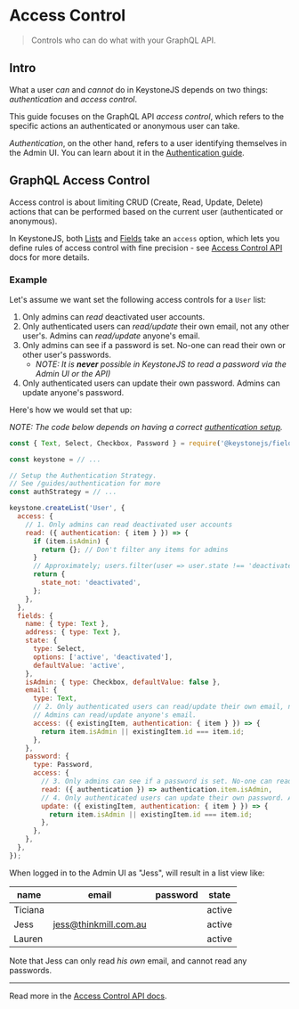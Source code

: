 <!--[meta]
section: guides
title: Access Control
subSection: advanced
[meta]-->

# Access Control

> Controls who can do what with your GraphQL API.

## Intro

What a user _can_ and _cannot_ do in KeystoneJS depends on two things: _authentication_ and _access control_.

This guide focuses on the GraphQL API _access control_, which refers to the specific actions an authenticated or anonymous user can take.

_Authentication_, on the other hand, refers to a user identifying themselves in the Admin UI.
You can learn about it in the [Authentication guide](/docs/guides/authentication.md).

## GraphQL Access Control

Access control is about limiting CRUD (Create, Read, Update, Delete) actions that can be performed based on the current user (authenticated or anonymous).

In KeystoneJS, both [Lists](/docs/api/create-list.md) and [Fields](/packages/fields/README.md) take an `access` option,
which lets you define rules of access control with fine precision - see [Access Control API](/docs/api/access-control.md) docs for more details.

### Example

Let's assume we want set the following access controls for a `User` list:

1. Only admins can _read_ deactivated user accounts.
2. Only authenticated users can _read/update_ their own email, not any other user's. Admins can _read/update_ anyone's email.
3. Only admins can see if a password is set. No-one can read their own or other
   user's passwords.
   - _NOTE: It is **never** possible in KeystoneJS to read a password via the
     Admin UI or the API)_
4. Only authenticated users can update their own password. Admins can update
   anyone's password.

Here's how we would set that up:

_NOTE: The code below depends on having a correct [authentication setup](/docs/guides/authentication.md)._

```javascript
const { Text, Select, Checkbox, Password } = require('@keystonejs/fields');

const keystone = // ...

// Setup the Authentication Strategy.
// See /guides/authentication for more
const authStrategy = // ...

keystone.createList('User', {
  access: {
    // 1. Only admins can read deactivated user accounts
    read: ({ authentication: { item } }) => {
      if (item.isAdmin) {
        return {}; // Don't filter any items for admins
      }
      // Approximately; users.filter(user => user.state !== 'deactivated');
      return {
        state_not: 'deactivated',
      };
    },
  },
  fields: {
    name: { type: Text },
    address: { type: Text },
    state: {
      type: Select,
      options: ['active', 'deactivated'],
      defaultValue: 'active',
    },
    isAdmin: { type: Checkbox, defaultValue: false },
    email: {
      type: Text,
      // 2. Only authenticated users can read/update their own email, not any other user's.
      // Admins can read/update anyone's email.
      access: ({ existingItem, authentication: { item } }) => {
        return item.isAdmin || existingItem.id === item.id;
      },
    },
    password: {
      type: Password,
      access: {
        // 3. Only admins can see if a password is set. No-one can read their own or other user's passwords.
        read: ({ authentication }) => authentication.item.isAdmin,
        // 4. Only authenticated users can update their own password. Admins can update anyone's password.
        update: ({ existingItem, authentication: { item } }) => {
          return item.isAdmin || existingItem.id === item.id;
        },
      },
    },
  },
});
```

When logged in to the Admin UI as "Jess", will result in a list view like:

| name    | email                 | password | state  |
| ------- | --------------------- | -------- | ------ |
| Ticiana |                       |          | active |
| Jess    | jess@thinkmill.com.au |          | active |
| Lauren  |                       |          | active |

Note that Jess can only read _his own_ email, and cannot read any passwords.

---

Read more in the [Access Control API docs](/docs/api/access-control.md).
